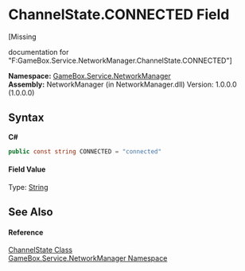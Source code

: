 # ChannelState.CONNECTED Field
 

\[Missing <summary> documentation for "F:GameBox.Service.NetworkManager.ChannelState.CONNECTED"\]

**Namespace:**&nbsp;<a href="e92cd5f6-6868-30a4-62ef-776833ad32a3">GameBox.Service.NetworkManager</a><br />**Assembly:**&nbsp;NetworkManager (in NetworkManager.dll) Version: 1.0.0.0 (1.0.0.0)

## Syntax

**C#**<br />
``` C#
public const string CONNECTED = "connected"
```


#### Field Value
Type: <a href="http://msdn2.microsoft.com/zh-cn/library/s1wwdcbf" target="_blank">String</a>

## See Also


#### Reference
<a href="a1c30b6a-f19c-d0b5-7dd8-320106983864">ChannelState Class</a><br /><a href="e92cd5f6-6868-30a4-62ef-776833ad32a3">GameBox.Service.NetworkManager Namespace</a><br />